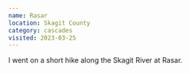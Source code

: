 ```yaml
---
name: Rasar
location: Skagit County
category: cascades
visited: 2023-03-25
---
```


I went on a short hike along the Skagit River at Rasar.
